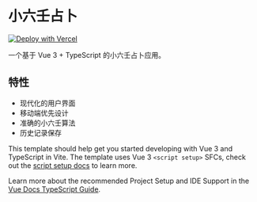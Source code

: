 # 小六壬占卜

[![Deploy with Vercel](https://vercel.com/button)](https://vercel.com/new/clone?repository-url=https%3A%2F%2Fgithub.com%2FNevery-qiao%2Fliuren-divinations)

一个基于 Vue 3 + TypeScript 的小六壬占卜应用。

## 特性

- 现代化的用户界面
- 移动端优先设计
- 准确的小六壬算法
- 历史记录保存

This template should help get you started developing with Vue 3 and TypeScript in Vite. The template uses Vue 3 `<script setup>` SFCs, check out the [script setup docs](https://v3.vuejs.org/api/sfc-script-setup.html#sfc-script-setup) to learn more.

Learn more about the recommended Project Setup and IDE Support in the [Vue Docs TypeScript Guide](https://vuejs.org/guide/typescript/overview.html#project-setup).
